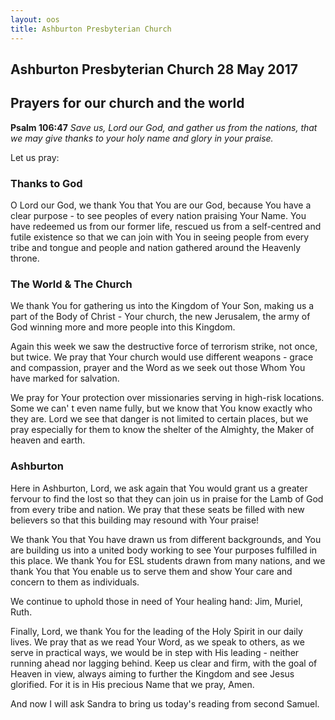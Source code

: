 ```yaml
---
layout: oos
title: Ashburton Presbyterian Church
---
```

## Ashburton Presbyterian Church  28 May 2017 

## Prayers for our church and the world

__Psalm 106:47__ _Save us, Lord our God, and gather us from the nations, that we may give thanks to your holy name and glory in your praise._

Let us pray:

### Thanks to God
O Lord our God, we thank You that You are our God, because You have a clear purpose - to see peoples of every nation praising Your Name. You have redeemed us from our former life, rescued us from a self-centred and futile existence so that we can join with You in seeing people from every tribe and tongue and people and nation gathered around the Heavenly throne. 

### The World & The Church
We thank You for gathering us into the Kingdom of Your Son, making us a part of the Body of Christ - Your church, the new Jerusalem, the army of God winning more and more people into this Kingdom. 

Again this week we saw the destructive force of terrorism strike, not once, but twice. We pray that Your church would use different weapons - grace and compassion, prayer and the Word as we seek out those Whom You have marked for salvation. 

We pray for Your protection over missionaries serving in high-risk locations. Some we can' t even name fully, but we know that You know exactly who they are. Lord we see that danger is not limited to certain places, but we pray especially for them to know the shelter of the Almighty, the Maker of heaven and earth.

### Ashburton
Here in Ashburton, Lord, we ask again that You would grant us a greater fervour to find the lost so that they can join us in praise for the Lamb of God from every tribe and nation. We pray that these seats be filled with new believers so that this building may resound with Your praise!

We thank You that You have drawn us from different backgrounds, and You are building us into a united body working to see Your purposes fulfilled in this place. We thank You for ESL students drawn from many nations, and we thank You that You enable us to serve them and show Your care and concern to them as individuals.

We continue to uphold those in need of Your healing hand: Jim, Muriel, Ruth.

Finally, Lord, we thank You for the leading of the Holy Spirit in our daily lives. We pray that as we read Your Word, as we speak to others, as we serve in practical ways, we would be in step with His leading - neither running ahead nor lagging behind. Keep us clear and firm, with the goal of Heaven in view, always aiming to further the Kingdom and see Jesus glorified. For it is in His precious Name that we pray, Amen.

And now I will ask Sandra to bring us today's reading from second Samuel.



